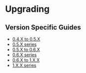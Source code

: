 # Upgrading

## Version Specific Guides
* [0.4.X to 0.5.X](upgrade/0.4_to_0.5.md)
* [0.5.X series](upgrade/0.5.md)
* [0.5.X to 0.6.X](upgrade/0.5_to_0.6.md)
* [0.6.X series](upgrade/0.6.md)
* [0.6.X to 1.X.X](/wings/1.0/migrating.md) <Badge text="current" vertical="middle"/>
* [1.X.X series](/wings/1.0/upgrading.md) <Badge text="current" vertical="middle"/>
